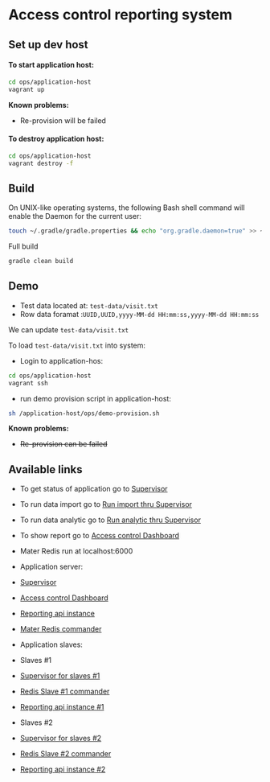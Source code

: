 Access control reporting system
====

## Set up dev host

#### To start application host:

```bash
cd ops/application-host
vagrant up
```

**Known problems:**
* Re-provision will be failed

#### To destroy application host:

```bash
cd ops/application-host
vagrant destroy -f
```

## Build

On UNIX-like operating systems, the following Bash shell command will enable the Daemon for the current user:

```bash
touch ~/.gradle/gradle.properties && echo "org.gradle.daemon=true" >> ~/.gradle/gradle.properties
```

Full build

```bash
gradle clean build
```

## Demo 
* Test data located at: `test-data/visit.txt`
* Row data foramat :`UUID,UUID,yyyy-MM-dd HH:mm:ss,yyyy-MM-dd HH:mm:ss`

We can update `test-data/visit.txt`

To load `test-data/visit.txt` into system:

- Login to application-hos:
```bash
cd ops/application-host
vagrant ssh
```
- run demo provision script in application-host:
```bash
sh /application-host/ops/demo-provision.sh
```

**Known problems:**
* ~~Re-provision can be failed~~

## Available links

* To get status of application go to [Supervisor](http://localhost:9000/)
* To run data import go to [Run import thru Supervisor](http://localhost:9001/index.html?processname=data%3Aimport&action=start)
* To run data analytic go to [Run analytic thru Supervisor](http://localhost:9001/index.html?processname=data%3Aanalytic&action=start)
* To show report go to [Access control Dashboard](http://localhost:9999/)
* Mater Redis run at localhost:6000

* Application server:
 * [Supervisor](http://localhost:9000/)
 * [Access control Dashboard](http://localhost:9999/)
 * [Reporting api instance](http://localhost:9999/api/)
 * [Mater Redis commander](http://localhost:6100/)
* Application slaves:
 * Slaves #1
  * [Supervisor for slaves #1](http://localhost:9001/)
  * [Redis Slave #1 commander](http://localhost:6101/)
  * [Reporting api instance #1](http://localhost:9901/manage/health)
 * Slaves #2
  * [Supervisor for slaves #2](http://localhost:9002/)
  * [Redis Slave #2 commander](http://localhost:6102/)
  * [Reporting api instance #2](http://localhost:9902/manage/health)
